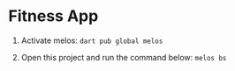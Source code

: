 # Fitness App

1. Activate melos:
`dart pub global melos`

2. Open this project and run the command below:
`melos bs`

